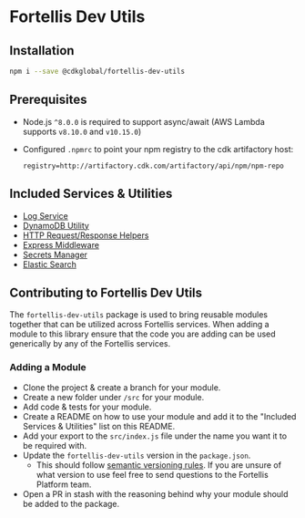 # Fortellis Dev Utils

## Installation

```bash
npm i --save @cdkglobal/fortellis-dev-utils
```

## Prerequisites

- Node.js `^8.0.0` is required to support async/await (AWS Lambda supports `v8.10.0` and `v10.15.0`)
- Configured `.npmrc` to point your npm registry to the cdk artifactory host:

    ```text
    registry=http://artifactory.cdk.com/artifactory/api/npm/npm-repo
    ```

## Included Services & Utilities

- [Log Service](/src/logging/README.md)
- [DynamoDB Utility](/src/datasource/README.md)
- [HTTP Request/Response Helpers](/src/http-request-response-helpers/README.md)
- [Express Middleware](/src/middleware/README.md)
- [Secrets Manager](/src/secrets-manager/README.md)
- [Elastic Search](/src/elastic-search/README.md)

## Contributing to Fortellis Dev Utils

The `fortellis-dev-utils` package is used to bring reusable modules together that can be utilized across Fortellis services. When adding a module to this library ensure that the code you are adding can be used generically by any of the Fortellis services.

### Adding a Module

- Clone the project & create a branch for your module.
- Create a new folder under `/src` for your module.
- Add code & tests for your module.
- Create a README on how to use your module and add it to the "Included Services & Utilities" list on this README.
- Add your export to the `src/index.js` file under the name you want it to be required with.
- Update the `fortellis-dev-utils` version in the `package.json`.
  - This should follow [semantic versioning rules](https://semver.org/). If you are unsure of what version to use feel free to send questions to the Fortellis Platform team.
- Open a PR in stash with the reasoning behind why your module should be added to the package.
